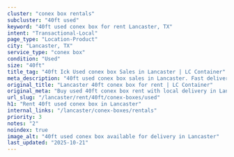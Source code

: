 ```yaml
---
cluster: "conex box rentals"
subcluster: "40ft used"
keyword: "40ft used conex box for rent Lancaster, TX"
intent: "Transactional-Local"
page_type: "Location-Product"
city: "Lancaster, TX"
service_type: "conex box"
condition: "Used"
size: "40ft"
title_tag: "40ft Ick Used conex box Sales in Lancaster | LC Container"
meta_description: "40ft used conex box sales in Lancaster. Fast delivery, competitive pricing. Serving conex boxes area. Quote ID: C4O. Call (214) 524-4168 for your free quote today."
original_title: "Lancaster 40ft conex box for rent | LC Container"
original_meta: "Buy used 40ft conex box rent with local delivery in Lancaster, TX. LC Container — local Since 2003. Request a fast quote today."
url_slug: "/lancaster/rent/40ft/conex-boxes/used"
h1: "Rent 40ft used conex box in Lancaster"
internal_links: "/lancaster/conex-boxes/rentals"
priority: 3
notes: "2"
noindex: true
image_alt: "40ft used conex box available for delivery in Lancaster"
last_updated: "2025-10-21"
---
```


<!-- TODO: Add unique city/inventory copy, images, and internal links here. -->
